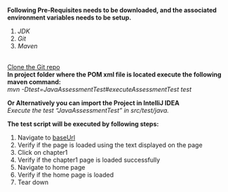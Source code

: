**Following Pre-Requisites needs to be downloaded, and the associated environment variables needs to be setup.**<br/>
 1. _JDK_ <br/>
 1. _Git_ <br/>
 1. _Maven_ <br/><br/>

[Clone the Git repo](https://github.com/usamaisb/10PearlsJavaAssessment.git) <br />
**In project folder where the POM xml file is located execute the following maven command:**<br />
_mvn -Dtest=JavaAssessmentTest#executeAssessmentTest test_<br />

**Or Alternatively you can import the Project in IntelliJ IDEA**<br />
_Execute the test “JavaAssessmentTest” in src/test/java._<br />

**The test script will be executed by following steps:**<br />
1. Navigate to [baseUrl](http://book.theautomatedtester.co.uk/)
1. Verify if the page is loaded using the text displayed on the page
1. Click on chapter1
1. Verify if the chapter1 page is loaded successfully
1. Navigate to home page
1. Verify if the home page is loaded
1. Tear down

